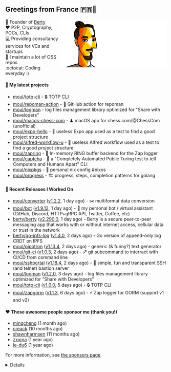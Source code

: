 ## Greetings from France 🇫🇷👋

<img align="right" src="https://raw.githubusercontent.com/moul/moul/main/contribute.gif">

:hammer: Founder of [Berty](https://github.com/berty)<br/>
:heart: P2P, Cryptography, POCs, CLIs<br/>
:computer: Providing consultancy services for VCs and startups<br/> 
:construction: I maintain a lot of OSS repos<br/>
:octocat: Coding everyday :)<br/>

#### 🌱 My latest projects


- [moul/totp-cli](https://github.com/moul/totp-cli) - 🔒 TOTP CLI
- [moul/repoman-action](https://github.com/moul/repoman-action) - 🐙 GitHub action for repoman
- [moul/logman](https://github.com/moul/logman) - log files management library optimized for &#34;Share with Developers&#34;
- [moul/macos-chess-com](https://github.com/moul/macos-chess-com) - ♟ macOS app for chess.com/@ChessCom (unofficial)
- [moul/expo-hello](https://github.com/moul/expo-hello) - 🚧 useless Expo app used as a test to find a good project structure
- [moul/alfred-workflow-u](https://github.com/moul/alfred-workflow-u) - 🚧 useless Alfred workflow used as a test to find a good project structure
- [moul/zapring](https://github.com/moul/zapring) - 💍 In-memory RING buffer backend for the Zap logger
- [moul/captcha](https://github.com/moul/captcha) - 🦾 a &#34;Completely Automated Public Turing test to tell Computers and Humans Apart&#34; CLI
- [moul/nixpkgs](https://github.com/moul/nixpkgs) - 🧔 personal nix config #nixos
- [moul/progress](https://github.com/moul/progress) - 🏗 progress, steps, completion patterns for golang

#### 🔭 Recent Releases I Worked On

- [moul/converter](https://github.com/moul/converter) ([v1.2.2](https://github.com/moul/converter/releases/tag/v1.2.2), 1 day ago) - :scissors: multiformat data conversion
- [moul/bot](https://github.com/moul/bot) ([v1.9.12](https://github.com/moul/bot/releases/tag/v1.9.12), 1 day ago) - 🤖 my personal bot / virtual assistant (GitHub, Discord, HTTP&#43;gRPC API, Twitter, Coffee, etc)
- [berty/berty](https://github.com/berty/berty) ([v2.290.0](https://github.com/berty/berty/releases/tag/v2.290.0), 1 day ago) - Berty is a secure peer-to-peer messaging app that works with or without internet access, cellular data or trust in the network
- [berty/go-ipfs-log](https://github.com/berty/go-ipfs-log) ([v1.4.0](https://github.com/berty/go-ipfs-log/releases/tag/v1.4.0), 2 days ago) - Go version of append-only log CRDT on IPFS
- [moul/pipotron](https://github.com/moul/pipotron) ([v1.13.4](https://github.com/moul/pipotron/releases/tag/v1.13.4), 2 days ago) - generic (&amp; funny?) text generator
- [moul/git-ci](https://github.com/moul/git-ci) ([v1.0.3](https://github.com/moul/git-ci/releases/tag/v1.0.3), 2 days ago) - ♐ git subcommand to interract with CI/CD from command line
- [moul/sshportal](https://github.com/moul/sshportal) ([v1.18.4](https://github.com/moul/sshportal/releases/tag/v1.18.4), 2 days ago) - :tophat: simple, fun and transparent SSH (and telnet) bastion server
- [moul/logman](https://github.com/moul/logman) ([v1.2.0](https://github.com/moul/logman/releases/tag/v1.2.0), 3 days ago) - log files management library optimized for &#34;Share with Developers&#34;
- [moul/totp-cli](https://github.com/moul/totp-cli) ([v1.0.0](https://github.com/moul/totp-cli/releases/tag/v1.0.0), 5 days ago) - 🔒 TOTP CLI
- [moul/zapgorm](https://github.com/moul/zapgorm) ([v1.1.3](https://github.com/moul/zapgorm/releases/tag/v1.1.3), 6 days ago) - ⚡ Zap logger for GORM (support v1 and v2)


#### ❤️ These awesome people sponsor me (thank you!)


- [mingcheng](https://github.com/mingcheng) (1 month ago)
- [creack](https://github.com/creack) (10 months ago)
- [shawnharmsen](https://github.com/shawnharmsen) (11 months ago)
- [zxxma](https://github.com/zxxma) (1 year ago)
- [le-du6](https://github.com/le-du6) (1 year ago)

For more information, see [the sponsors page](https://github.com/sponsors/moul/).

<details>


  <h4>🚧 Things I did recently</h4>
  <ul>
  
  <li><a href="https://wip.co/@moul/todos/184389">🐙  yesterday on GitHub #oss</a> (1 month ago)</li>
  <li><a href="https://wip.co/@moul/todos/183459">👥  weekly sync with #berty team</a> (1 month ago)</li>
  <li><a href="https://wip.co/@moul/todos/183349">🐙  yesterday on GitHub #oss</a> (1 month ago)</li>
  <li><a href="https://wip.co/@moul/todos/183268">🐙  yesterday on GitHub #oss</a> (1 month ago)</li>
  <li><a href="https://wip.co/@moul/todos/183216">🇪🇪  estonian e-residency application #life</a> (1 month ago)</li>
  </ul>

  <h4>📜 Recent blog posts</h4>
  <ul>
  
  <li><a href="https://manfred.life/pp2p8-berty-news/">Paris P2P #8 - Last News from Berty</a> (1 year ago)</li>
  <li><a href="https://manfred.life/feeling-lucky/">Feeling Lucky</a> (1 year ago)</li>
  <li><a href="https://manfred.life/oss-challenges-slides/">Challenges of Open-Source (presentation)</a> (1 year ago)</li>
  <li><a href="https://manfred.life/oss-challenges/">Challenges of Open-Source</a> (1 year ago)</li>
  <li><a href="https://manfred.life/stay-flexible/">Flexibility in Project Development</a> (1 year ago)</li>
  </ul>

  <h4>📓 Gists I wrote</h4>
  <ul>
  <li><a href="https://gist.github.com/2dd66ce9133e6585040122d563afa039">github-other-repos.md</a> (9 months ago)</li>
  <li><a href="https://gist.github.com/3d9a81083861a2bb2a04b80dad79bb68">Yo! 👋👋</a> (1 year ago)</li>
  <li><a href="https://gist.github.com/0d8a8e72d07e7d461bdc9c243893fcc7">Caching-friendly Makefile Rule to use Protoc within Docker</a> (2 years ago)</li>
  <li><a href="https://gist.github.com/aa5e556280763727eab9d6dcd77e2110">poor man&#39;s ipfs pin</a> (2 years ago)</li>
  
  </ul>

  <h4>👯 Check out some of my recent followers</h4>
  <ul>
  
  <li><a href="https://github.com/jpskriver">jpskriver</a>
  <li><a href="https://github.com/Itsparagjagtap">Itsparagjagtap</a>
  <li><a href="https://github.com/rickKoch">rickKoch</a>
  <li><a href="https://github.com/ocidenttal">ocidenttal</a>
  <li><a href="https://github.com/oppsec">oppsec</a>
  </ul>

  <h4>💬 Feedback</h4>

  <p>
    If you use one of my projects, I'd love to hear from you!
    Don't be shy and let me know what you liked and what needs being improved.
    Got an issue? Open a ticket, I don't bite and will try my best to help!
  </p>

  <h4>📫 How to reach me</h4>
  <ul>
    <li>Twitter: <a href="https://twitter.com/moul">https://twitter.com/moul</a></li>
    <li>Blog: <a href="https://manfred.life/">https://manfred.life/</a></li>
  </ul>

  <hr />

  <summary>Details</summary>
  <img src="https://img.shields.io/badge/📦%20%20release-experimental-blue"/>
  <img src="https://img.shields.io/badge/coverage-@moul%20is%20unstable-red?logo=codecov"/>
  <img src="https://img.shields.io/badge/👤%20%20mood-👍%20👍%20👍-black"/>
  <img src="https://img.shields.io/badge/🌐%20%20country-France%20🇫🇷-pink"/>
  

  <hr />

  <img src="https://github-readme-stats.vercel.app/api?username=moul&count_private=true&show_icons=true"/>

  <img src="https://img.shields.io/date/1623573500.svg?label=build&colorB=purple" />

 <details><summary>Click!</summary> <details><summary>Click!</summary> <details><summary>Click!</summary> <details><summary>Click!</summary> <details><summary>Click!</summary> <details><summary>Click!</summary> <details><summary>Click!</summary> <details><summary>Click!</summary> <details><summary>Click!</summary> <details><summary>Click!</summary> <details><summary>Click!</summary> <details><summary>Click!</summary> <details><summary>Click!</summary> <details><summary>Click!</summary> <details><summary>Click!</summary> <details><summary>Click!</summary> <details><summary>Click!</summary> <details><summary>Click!</summary> <details><summary>Click!</summary> <details><summary>Click!</summary> <details><summary>Click!</summary> <details><summary>Click!</summary> Thank you 😎 </details> </details> </details> </details> </details> </details> </details> </details> </details> </details> </details> </details> </details> </details> </details> </details> </details> </details> </details> </details> </details> </details>
</details>

<img src="https://visitor-badge.glitch.me/badge?page_id=moul.moul" width="1" height="1"/>